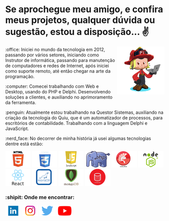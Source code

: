 # Se aprochegue meu amigo, e confira meus projetos, qualquer dúvida ou sugestão, estou a disposição... :v:

<img src="https://github.com/dallasmaicon/dallasmaicon/blob/master/image/dallasmaicon_octocat.png?raw=true" title="Confira o Octocat desenvolvido por dallasmaicon" alt="Confira o Octocat desenvolvido por dallasmaicon" width="30%" align="right" />

<div>
    <p>:office: Iniciei no mundo da tecnologia em 2012, passando por vários setores, iniciando como Instrutor de informática, passando para manutenção de computadores e redes de Internet, após iniciei como suporte remoto, até então chegar na arte da programação.</p>
    <p>:computer: Comecei trabalhando com Web e Desktop, usando do PHP e Delphi. Desenvolvendo soluções a clientes, e auxiliando no aprimoramento da ferramenta.</p>
    <p>:penguin: Atualmente estou trabalhando na Questor Sistemas, auxiliando na criação da tecnologia do Quiu, que é um automatizador de processos, para escritórios de contabilidade. Trabalhando com a linguagem Delphi e JavaScript.</p>
    <p>:nerd_face: No decorrer de minha história já usei algumas tecnologias dentre está estão:</p>
    <img src="https://github.com/dallasmaicon/dallasmaicon/blob/master/image/html5_dallasmaicon.png?raw=true" width="80px" alt="Imagem com o símbolo do HTML5, já trabalhei em empresas com este" title="Imagem com o símbolo do HTML5, já trabalhei em empresas com este" />
    <img src="https://github.com/dallasmaicon/dallasmaicon/blob/master/image/css3_dallasmaicon.png?raw=true" width="80px" alt="Imagem com o símbolo do CSS3, já trabalhei em empresas com este" title="Imagem com o símbolo do CSS3, já trabalhei em empresas com este" />
    <img src="https://github.com/dallasmaicon/dallasmaicon/blob/master/image/javascript_dallasmaicon.png?raw=true" width="80px" alt="Imagem com o símbolo do JavaScript, já trabalhei em empresas com este" title="Imagem com o símbolo do JavaScript, já trabalhei em empresas com este" />
    <img src="https://github.com/dallasmaicon/dallasmaicon/blob/master/image/php_dallasmaicon.png?raw=true" width="80px" alt="Imagem com o símbolo do PHP, já trabalhei em empresas com este" title="Imagem com o símbolo do PHP, já trabalhei em empresas com este" />
    <img src="https://github.com/dallasmaicon/dallasmaicon/blob/master/image/delphi_dallasmaicon.png?raw=true" width="80px" alt="Imagem com o símbolo do Delphi, já trabalhei em empresas com este" title"Imagem com o símbolo do Delphi, já trabalhei em empresas com este" />
    <img src="https://github.com/dallasmaicon/dallasmaicon/blob/master/image/nodejs_dallasmaicon.png?raw=true" width="80px" alt="Imagem com o símbolo do NodeJS, uso academico e pessoal" title="Imagem com o símbolo do NodeJS, uso academico e pessoal" />
    <img src="https://github.com/dallasmaicon/dallasmaicon/blob/master/image/react_dallasmaicon.png?raw=true" width="80px" alt="Imagem com o símbolo do React, uso academico e pessoal" title="Imagem com o símbolo do React, uso academico e pessoal" />    
    <img src="https://github.com/dallasmaicon/dallasmaicon/blob/master/image/mariadb_dallasmaicon.png?raw=true" width="80px" alt="Listas das Tecnologias de banco de dodos conheciadas por dallasmaicon, símbolo MariaDB" />
    <img src="https://github.com/dallasmaicon/dallasmaicon/blob/master/image/mongodb_dallasmaicon.png?raw=true" width="80px" alt="Listas das Tecnologias de banco de dodos conheciadas por dallasmaicon, símbolo MongoDB" />
    <img src="https://github.com/dallasmaicon/dallasmaicon/blob/master/image/oracle_dallasmaicon.png?raw=true" width="80px" alt="Listas das Tecnologias de banco de dodos conheciadas por dallasmaicon, símbolo Oracle" />
    <h3>:shipit: Onde me encontrar:</h3>
    <a target="_blank" href="https://www.linkedin.com/in/dallasmaicon/"><img src="https://github.com/dallasmaicon/dallasmaicon/blob/master/image/linkedin_dallasmaicon.png?raw=true" alt="Link para o LinkId de Maicon Andre" title="Link para o LinkId de Maicon Andre" width="50px" /></a>
    <a target="_blank" href="https://www.instagram.com/dallasmaicon/"><img src="https://github.com/dallasmaicon/dallasmaicon/blob/master/image/instagran_dallasmaicon.png?raw=true" alt="Link para o Intagram de Maicon Andre" title="Link para o Intagram de Maicon Andre" width="50px" /></a>
    <a target="_blank" href="https://twitter.com/dallasmaicon"><img src="https://github.com/dallasmaicon/dallasmaicon/blob/master/image/twitter_dallasmaicon.png?raw=true" alt="Link para o Twitter de Maicon Andre" title="Link para o Twitter de Maicon Andre" width="50px" /></a>
    <a target="_blank" href="https://www.youtube.com/channel/UCDRTQZMlNV341rjscr09fFw?view_as=subscriber" ><img src="https://github.com/dallasmaicon/dallasmaicon/blob/master/image/youtube_dallasmaicon.png?raw=true" alt="Link para o YouTube de Maicon Andre" title="Link para o YouTube de Maicon Andre" width="50px"></a>

<!--
**dallasmaicon/dallasmaicon** is a ✨ _special_ ✨ repository because its `README.md` (this file) appears on your GitHub profile.

Here are some ideas to get you started:

- 🔭 I’m currently working on ...
- 🌱 I’m currently learning ...
- 👯 I’m looking to collaborate on ...
- 🤔 I’m looking for help with ...
- 💬 Ask me about ...
- 📫 How to reach me: ...
- 😄 Pronouns: ...
- ⚡ Fun fact: ...
-->
